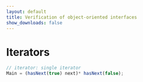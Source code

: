 ```yaml
---
layout: default
title: Verification of object-oriented interfaces
show_downloads: false
---
```

# Iterators

```js
// iterator: single iterator
Main = (hasNext(true) next)* hasNext(false);
```

